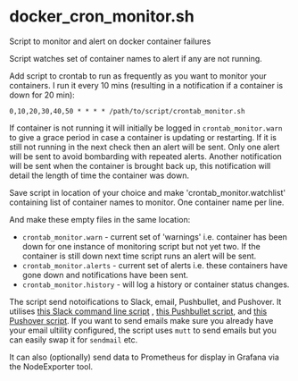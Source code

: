 # docker_cron_monitor.sh
Script to monitor and alert on docker container failures

Script watches set of container names to alert if any are not running.

Add script to crontab to run as frequently as you want to monitor your containers. I run it every 10 mins (resulting in a notification 
if a container is down for 20 min):

`0,10,20,30,40,50 * * * * /path/to/script/crontab_monitor.sh`

If container is not running it will initially be logged in `crontab_monitor.warn` to give a grace period in case a container is 
updating or restarting. If it is still not running in the next check then an alert will be sent. Only one alert will be sent to 
avoid bombarding with repeated alerts. Another notification will be sent when the container is brought back up, this notification 
will detail the length of time the container was down.

Save script in location of your choice and make 'crontab_monitor.watchlist' containing list of container names to monitor. One 
container name per line.

And make these empty files in the same location:
* `crontab_monitor.warn` - current set of 'warnings' i.e. container has been down for one instance of monitoring script but not yet two. 
If the container is still down next time script runs an alert will be sent.
* `crontab_monitor.alerts` - current set of alerts i.e. these containers have gone down and notifications have been sent.
* `crontab_monitor.history` - will log a history or container status changes.

The script send notoifications to Slack, email, Pushbullet, and Pushover. It utilises [this Slack command line script](https://github.com/danteali/Slackomatic)
, [this Pushbullet script](https://github.com/danteali/Pushbullet), and [this Pushover script](https://github.com/danteali/Pushover). If you want to send emails make 
sure you already have your email ultility configured, the script uses `mutt` to send emails but you can easily swap it for `sendmail` etc.

It can also (optionally) send data to Prometheus for display in Grafana via the NodeExporter tool.
